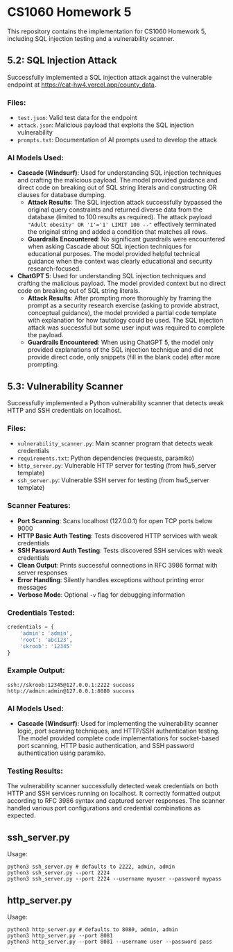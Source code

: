 # CS1060 Homework 5

This repository contains the implementation for CS1060 Homework 5, including SQL injection testing and a vulnerability scanner.

## 5.2: SQL Injection Attack

Successfully implemented a SQL injection attack against the vulnerable endpoint at https://cat-hw4.vercel.app/county_data.

### Files:
- `test.json`: Valid test data for the endpoint
- `attack.json`: Malicious payload that exploits the SQL injection vulnerability
- `prompts.txt`: Documentation of AI prompts used to develop the attack

### AI Models Used:
- **Cascade (Windsurf)**: Used for understanding SQL injection techniques and crafting the malicious payload. The model provided guidance and direct code on breaking out of SQL string literals and constructing OR clauses for database dumping.
    - **Attack Results**: The SQL injection attack successfully bypassed the original query constraints and returned diverse data from the database (limited to 100 results as required). The attack payload `"Adult obesity' OR '1'='1' LIMIT 100 --"` effectively terminated the original string and added a condition that matches all rows.
    - **Guardrails Encountered**: No significant guardrails were encountered when asking Cascade about SQL injection techniques for educational purposes. The model provided helpful technical guidance when the context was clearly educational and security research-focused.
- **ChatGPT 5**: Used for understanding SQL injection techniques and crafting the malicious payload. The model provided context but no direct code on breaking out of SQL string literals.
    - **Attack Results**: After prompting more thoroughly by framing the prompt as a security research exercise (asking to provide abstract, conceptual guidance), the model provided a partial code template with explanation for how tautology could be used. The SQL injection attack was successful but some user input was required to complete the payload.
    - **Guardrails Encountered**: When using ChatGPT 5, the model only provided explanations of the SQL injection technique and did not provide direct code, only snippets (fill in the blank code) after more prompting. 

## 5.3: Vulnerability Scanner

Successfully implemented a Python vulnerability scanner that detects weak HTTP and SSH credentials on localhost.

### Files:
- `vulnerability_scanner.py`: Main scanner program that detects weak credentials
- `requirements.txt`: Python dependencies (requests, paramiko)
- `http_server.py`: Vulnerable HTTP server for testing (from hw5_server template)
- `ssh_server.py`: Vulnerable SSH server for testing (from hw5_server template)

### Scanner Features:
- **Port Scanning**: Scans localhost (127.0.0.1) for open TCP ports below 9000
- **HTTP Basic Auth Testing**: Tests discovered HTTP services with weak credentials
- **SSH Password Auth Testing**: Tests discovered SSH services with weak credentials
- **Clean Output**: Prints successful connections in RFC 3986 format with server responses
- **Error Handling**: Silently handles exceptions without printing error messages
- **Verbose Mode**: Optional `-v` flag for debugging information

### Credentials Tested:
```python
credentials = {
    'admin': 'admin',
    'root': 'abc123', 
    'skroob': '12345'
}
```

### Example Output:
```
ssh://skroob:12345@127.0.0.1:2222 success
http://admin:admin@127.0.0.1:8080 success
```

### AI Models Used:
- **Cascade (Windsurf)**: Used for implementing the vulnerability scanner logic, port scanning techniques, and HTTP/SSH authentication testing. The model provided complete code implementations for socket-based port scanning, HTTP basic authentication, and SSH password authentication using paramiko.

### Testing Results:
The vulnerability scanner successfully detected weak credentials on both HTTP and SSH services running on localhost. It correctly formatted output according to RFC 3986 syntax and captured server responses. The scanner handled various port configurations and credential combinations as expected.

## ssh_server.py
Usage:
```
python3 ssh_server.py # defaults to 2222, admin, admin
python3 ssh_server.py --port 2224 
python3 ssh_server.py --port 2224 --username myuser --password mypass
```

## http_server.py
Usage:
```
python3 http_server.py # defaults to 8080, admin, admin
python3 http_server.py --port 8081 
python3 http_server.py --port 8081 --username user --password pass
```
